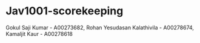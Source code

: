 # Jav1001-scorekeeping
Gokul Saji Kumar - A00273682, 
Rohan Yesudasan Kalathivila - A00278674, 
Kamaljit Kaur - A00278618
